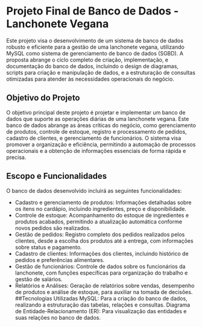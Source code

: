 # Projeto Final de Banco de Dados - Lanchonete Vegana
Este projeto visa o desenvolvimento de um sistema de banco de dados robusto e eficiente para a gestão de uma lanchonete vegana, utilizando MySQL como sistema de gerenciamento de banco de dados (SGBD). A proposta abrange o ciclo completo de criação, implementação, e documentação do banco de dados, incluindo o design de diagramas, scripts para criação e manipulação de dados, e a estruturação de consultas otimizadas para atender às necessidades operacionais do negócio.

## Objetivo do Projeto
O objetivo principal deste projeto é projetar e implementar um banco de dados que suporte as operações diárias de uma lanchonete vegana. Este banco de dados abrange as áreas críticas do negócio, como gerenciamento de produtos, controle de estoque, registro e processamento de pedidos, cadastro de clientes, e gerenciamento de funcionários. O sistema visa promover a organização e eficiência, permitindo a automação de processos operacionais e a obtenção de informações essenciais de forma rápida e precisa.

## Escopo e Funcionalidades
O banco de dados desenvolvido incluirá as seguintes funcionalidades:

- Cadastro e gerenciamento de produtos: Informações detalhadas sobre os itens no cardápio, incluindo ingredientes, preço e disponibilidade.
- Controle de estoque: Acompanhamento do estoque de ingredientes e produtos acabados, permitindo a atualização automática conforme novos pedidos são realizados.
- Gestão de pedidos: Registro completo dos pedidos realizados pelos clientes, desde a escolha dos produtos até a entrega, com informações sobre status e pagamento.
- Cadastro de clientes: Informações dos clientes, incluindo histórico de pedidos e preferências alimentares.
- Gestão de funcionários: Controle de dados sobre os funcionários da lanchonete, com funções específicas para organização do trabalho e gestão de salários.
- Relatórios e Análises: Geração de relatórios sobre vendas, desempenho de produtos e análise de estoque, para auxiliar na tomada de decisões.
##Tecnologias Utilizadas
MySQL: Para a criação do banco de dados, realizando a estruturação das tabelas, relações e consultas.
Diagrama de Entidade-Relacionamento (ER): Para visualização das entidades e suas relações no banco de dados.
